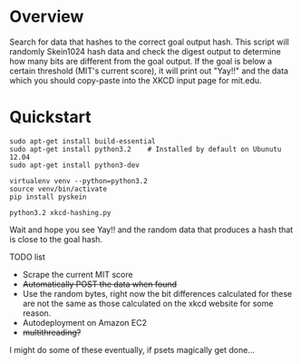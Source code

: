 # Overview

Search for data that hashes to the correct goal output hash. This script will randomly Skein1024 hash data and check the digest output to determine how many bits are different from the goal output. If the goal is below a certain threshold (MIT's current score), it will print out "Yay!!" and the data which you should copy-paste into the XKCD input page for mit.edu.

# Quickstart

	sudo apt-get install build-essential
	sudo apt-get install python3.2    # Installed by default on Ubunutu 12.04
	sudo apt-get install python3-dev

    virtualenv venv --python=python3.2
    source venv/bin/activate
    pip install pyskein

    python3.2 xkcd-hashing.py

Wait and hope you see Yay!! and the random data that produces a hash that is close to the goal hash.

TODO list
+ Scrape the current MIT score
+ ~~Automatically POST the data when found~~
+ Use the random bytes, right now the bit differences calculated for these are not the same as those calculated on the xkcd website for some reason.
+ Autodeployment on Amazon EC2
+ ~~multithreading?~~

I might do some of these eventually, if psets magically get done...








